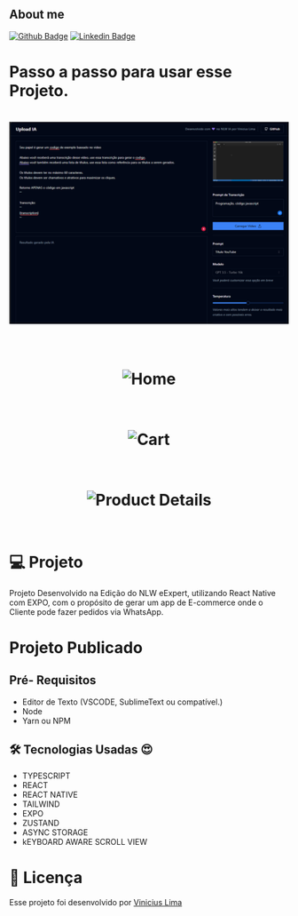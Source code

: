 ## About me

[![Github Badge](https://img.shields.io/badge/-Github-000?style=flat-square&logo=Github&logoColor=white&link=https://github.com/ViniciusLima7)](https://github.com/ViniciusLima7)
[![Linkedin Badge](https://img.shields.io/badge/-LinkedIn-blue?style=flat-square&logo=Linkedin&logoColor=white&link=https://www.linkedin.com/in/marcos-vinicius-lima/)](https://www.linkedin.com/in/marcos-vinicius-lima/)

# Passo a passo para usar esse Projeto.

<h1 align="center">
    <img alt="Capa" title="Capa" src="https://github.com/ViniciusLima7/upload-ai/blob/master/src/assets/capa.png" />
</h1>

<br>

<h1 align="center">
    <img alt="Home" title="Home" src="https://github.com/ViniciusLima7/upload-ai/blob/master/src/assets/home.png" />
</h1>

<br>

<h1 align="center">
    <img alt="Cart" title="Cart" src="https://github.com/ViniciusLima7/upload-ai/blob/master/src/assets/cart.png" />
</h1>

<br>

<h1 align="center">
    <img alt="Product Details" title="Product Details" src="https://github.com/ViniciusLima7/upload-ai/blob/master/src/assets/product-details.png" />
</h1>

<br>

# 💻 Projeto

Projeto Desenvolvido na Edição do NLW eExpert, utilizando React Native com EXPO, com o propósito de gerar um app de E-commerce onde o Cliente pode fazer pedidos via WhatsApp.

# Projeto Publicado

## Pré- Requisitos

- Editor de Texto (VSCODE, SublimeText ou compatível.)
- Node
- Yarn ou NPM

## 🛠 Tecnologias Usadas :heart_eyes:

- TYPESCRIPT
- REACT
- REACT NATIVE
- TAILWIND
- EXPO
- ZUSTAND
- ASYNC STORAGE
- kEYBOARD AWARE SCROLL VIEW

# 📝 Licença

Esse projeto foi desenvolvido por [Vinicius Lima](https://www.linkedin.com/in/marcos-vinicius-lima/)
